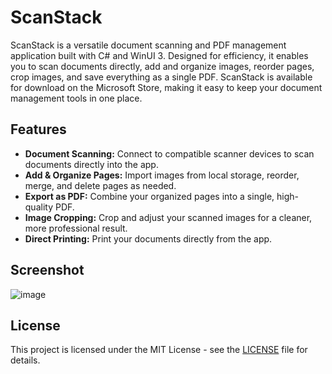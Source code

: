# ScanStack
ScanStack is a versatile document scanning and PDF management application built with C# and WinUI 3. Designed for efficiency, it enables you to scan documents directly, add and organize images, reorder pages, crop images, and save everything as a single PDF. ScanStack is available for download on the Microsoft Store, making it easy to keep your document management tools in one place.

## Features
- **Document Scanning:** Connect to compatible scanner devices to scan documents directly into the app.
- **Add & Organize Pages:** Import images from local storage, reorder, merge, and delete pages as needed.
- **Export as PDF:** Combine your organized pages into a single, high-quality PDF.
- **Image Cropping:** Crop and adjust your scanned images for a cleaner, more professional result.
- **Direct Printing:** Print your documents directly from the app.

## Screenshot
![image](https://github.com/user-attachments/assets/ce5e46e4-e68c-4641-8cbb-5b586b307c41)

## License
This project is licensed under the MIT License - see the [LICENSE](https://github.com/Diyari-Kurdi/DeeSharp.ScanStack/tree/master?tab=MIT-1-ov-file#readme) file for details.
